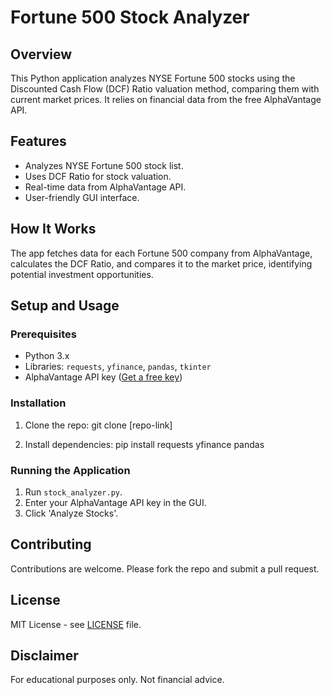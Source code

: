 # Fortune 500 Stock Analyzer

## Overview
This Python application analyzes NYSE Fortune 500 stocks using the Discounted Cash Flow (DCF) Ratio valuation method, comparing them with current market prices. It relies on financial data from the free AlphaVantage API.

## Features
- Analyzes NYSE Fortune 500 stock list.
- Uses DCF Ratio for stock valuation.
- Real-time data from AlphaVantage API.
- User-friendly GUI interface.

## How It Works
The app fetches data for each Fortune 500 company from AlphaVantage, calculates the DCF Ratio, and compares it to the market price, identifying potential investment opportunities.

## Setup and Usage

### Prerequisites
- Python 3.x
- Libraries: `requests`, `yfinance`, `pandas`, `tkinter`
- AlphaVantage API key ([Get a free key](https://www.alphavantage.co/support/#api-key))

### Installation
1. Clone the repo:
git clone [repo-link]

2. Install dependencies:
pip install requests yfinance pandas

### Running the Application
1. Run `stock_analyzer.py`.
2. Enter your AlphaVantage API key in the GUI.
3. Click 'Analyze Stocks'.

## Contributing
Contributions are welcome. Please fork the repo and submit a pull request.

## License
MIT License - see [LICENSE](LICENSE) file.

## Disclaimer
For educational purposes only. Not financial advice.
